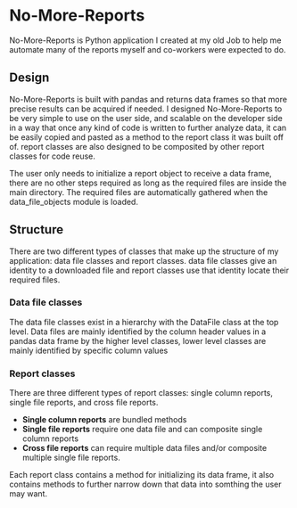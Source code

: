 # No-More-Reports

No-More-Reports is Python application I created at my old Job
to help me automate many of the reports myself and co-workers were
expected to do.

## Design

No-More-Reports is built with pandas and returns data frames
so that more precise results can be acquired if needed. I designed 
No-More-Reports to be very simple to use on the user side, and
scalable on the developer side in a way that once any kind of code
is written to further analyze data, it can be easily copied and pasted
as a method to the report class it was built off of. report classes
are also designed to be composited by other report classes for code
reuse. 

The user only needs to initialize a report object to receive a 
data frame, there are no other steps required as long as the 
required files are inside the main directory. The required files are
automatically gathered when the data_file_objects module is loaded.

## Structure

There are two different types of classes that make up the structure
of my application: data file classes and report classes. data file 
classes give an identity to a downloaded file and report classes
use that identity locate their required files.

### Data file classes

The data file classes exist in a hierarchy with the DataFile class
at the top level. Data files are mainly identified by the column header
values in a pandas data frame by the higher level classes, lower
level classes are mainly identified by specific column values

### Report classes

There are three different types of report classes: single column 
reports, single file reports, and cross file reports.

- **Single column reports** are bundled methods
- **Single file reports** require one data file and  can composite
single column reports
- **Cross file reports** can require multiple data files and/or
 composite multiple single file reports.

Each report class contains a method for initializing its data frame,
it also contains methods to further narrow down that data into 
somthing the user may want.














